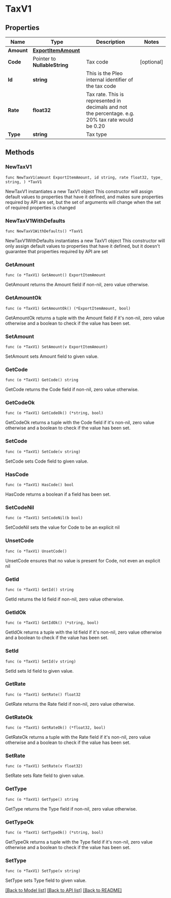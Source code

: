 # TaxV1

## Properties

Name | Type | Description | Notes
------------ | ------------- | ------------- | -------------
**Amount** | [**ExportItemAmount**](ExportItemAmount.md) |  | 
**Code** | Pointer to **NullableString** | Tax code | [optional] 
**Id** | **string** | This is the Pleo internal identifier of the tax code | 
**Rate** | **float32** | Tax rate. This is represented in decimals and not the percentage. e.g. 20% tax rate would be 0.20 | 
**Type** | **string** | Tax type | 

## Methods

### NewTaxV1

`func NewTaxV1(amount ExportItemAmount, id string, rate float32, type_ string, ) *TaxV1`

NewTaxV1 instantiates a new TaxV1 object
This constructor will assign default values to properties that have it defined,
and makes sure properties required by API are set, but the set of arguments
will change when the set of required properties is changed

### NewTaxV1WithDefaults

`func NewTaxV1WithDefaults() *TaxV1`

NewTaxV1WithDefaults instantiates a new TaxV1 object
This constructor will only assign default values to properties that have it defined,
but it doesn't guarantee that properties required by API are set

### GetAmount

`func (o *TaxV1) GetAmount() ExportItemAmount`

GetAmount returns the Amount field if non-nil, zero value otherwise.

### GetAmountOk

`func (o *TaxV1) GetAmountOk() (*ExportItemAmount, bool)`

GetAmountOk returns a tuple with the Amount field if it's non-nil, zero value otherwise
and a boolean to check if the value has been set.

### SetAmount

`func (o *TaxV1) SetAmount(v ExportItemAmount)`

SetAmount sets Amount field to given value.


### GetCode

`func (o *TaxV1) GetCode() string`

GetCode returns the Code field if non-nil, zero value otherwise.

### GetCodeOk

`func (o *TaxV1) GetCodeOk() (*string, bool)`

GetCodeOk returns a tuple with the Code field if it's non-nil, zero value otherwise
and a boolean to check if the value has been set.

### SetCode

`func (o *TaxV1) SetCode(v string)`

SetCode sets Code field to given value.

### HasCode

`func (o *TaxV1) HasCode() bool`

HasCode returns a boolean if a field has been set.

### SetCodeNil

`func (o *TaxV1) SetCodeNil(b bool)`

 SetCodeNil sets the value for Code to be an explicit nil

### UnsetCode
`func (o *TaxV1) UnsetCode()`

UnsetCode ensures that no value is present for Code, not even an explicit nil
### GetId

`func (o *TaxV1) GetId() string`

GetId returns the Id field if non-nil, zero value otherwise.

### GetIdOk

`func (o *TaxV1) GetIdOk() (*string, bool)`

GetIdOk returns a tuple with the Id field if it's non-nil, zero value otherwise
and a boolean to check if the value has been set.

### SetId

`func (o *TaxV1) SetId(v string)`

SetId sets Id field to given value.


### GetRate

`func (o *TaxV1) GetRate() float32`

GetRate returns the Rate field if non-nil, zero value otherwise.

### GetRateOk

`func (o *TaxV1) GetRateOk() (*float32, bool)`

GetRateOk returns a tuple with the Rate field if it's non-nil, zero value otherwise
and a boolean to check if the value has been set.

### SetRate

`func (o *TaxV1) SetRate(v float32)`

SetRate sets Rate field to given value.


### GetType

`func (o *TaxV1) GetType() string`

GetType returns the Type field if non-nil, zero value otherwise.

### GetTypeOk

`func (o *TaxV1) GetTypeOk() (*string, bool)`

GetTypeOk returns a tuple with the Type field if it's non-nil, zero value otherwise
and a boolean to check if the value has been set.

### SetType

`func (o *TaxV1) SetType(v string)`

SetType sets Type field to given value.



[[Back to Model list]](../README.md#documentation-for-models) [[Back to API list]](../README.md#documentation-for-api-endpoints) [[Back to README]](../README.md)


